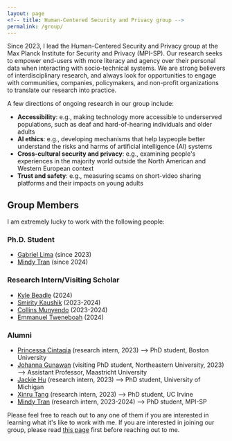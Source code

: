 ```yaml
---
layout: page
<!-- title: Human-Centered Security and Privacy group -->
permalink: /group/
---
```


Since 2023, I lead the Human-Centered Security and Privacy group at the Max Planck Institute for Security and Privacy (MPI-SP). Our research seeks to empower end-users with more literacy and agency over their personal data when interacting with socio-technical systems. We are strong believers of interdisciplinary research, and always look for opportunities to engage with communities, companies, policymakers, and non-profit organizations to translate our research into practice. 

A few directions of ongoing research in our group include:

<ul>
    <li><b>Accessibility</b>: e.g., making technology more accessible to underserved populations, such as deaf and hard-of-hearing individuals and older adults</li>
    <li><b>AI ethics</b>: e.g., developing mechanisms that help laypeople better understand the risks and harms of artificial intelligence (AI) systems</li>
    <li><b>Cross-cultural security and privacy</b>: e.g., examining people's experiences in the majority world outside the North American and Western European context</li>
    <li><b>Trust and safety</b>: e.g., measuring scams on short-video sharing platforms and their impacts on young adults</li>
</ul>

<!-- Elissa: I use computational, economic, and social science methods to understand & model users’ safety decision-making processes. I specifically investigate inequities that arise in these processes and work directly with marginalized and at-risk communities to design systems that facilitate safety equitably and respectfully.

Robin: I ask how experiences with technology can be made more accessible to digitally constrained communities. Specifically, I design, build, and study systems to better engage older adults and people with vision impairments who face barriers to accessing and engaging with technology. I also study how people in these communities are actively engaging digitally and how researchers and designers can learn from their strengths.

Sauvik: Our work, at the intersection of HCI, AI and cybersecurity, is oriented around answering the question: How can we design systems that empower people with improved agency over their personal data and experiences online? 

Asia: Our research centers around developing, examining and computationally operationalizing principles of responsible computing, data protection & governance, and digital well-being.

Yaxing: I aim to enhance people's privacy literacy and empower them with more control of their privacy in our increasingly complicated socio-technical environment.

Nicki: I work to study, build, and deploy sociotechnical systems that improve the lives of underserved communities in the United States and around the world. To achieve this goal, I utilize an interdisciplinary combination of techniques, including: (1) qualitative research to identify and understand the challenges faced by underserved communities; (2) measurement studies and analyses of existing technologies and usage patterns; (3) designing and building novel socio-technical systems that empower people to overcome challenges they face; (4) evaluating the systems I build through fieldwork and deployments with underserved communities; and (5) engaging with companies, governments, and non-profit organizations to transition the results of my work into practice. I believe that working "backwards"---from concrete, real-world problems to new theories and methodological frameworks---maximizes the potential for near-term societal impact while advancing the foundations of HCI research. -->

<h2>Group Members</h2>

I am extremely lucky to work with the following people:

<h3>Ph.D. Student</h3>

<ul>
<li><a href="https://thegcamilo.github.io">Gabriel Lima</a> (since 2023)</li>
<li><a href="https://www.linkedin.com/in/mindy-tran-01501a190/">Mindy Tran</a> (since 2024)</li>
</ul>

<h3>Research Intern/Visiting Scholar</h3>

<ul>
<li><a href="https://kylebeadle.com">Kyle Beadle</a> (2024)</li>
<li><a href="https://smiritykaushik.github.io">Smirity Kaushik</a> (2023-2024)</li>
<li><a href="https://collinsmunyendo.github.io">Collins Munyendo</a> (2023-2024)</li>
<li><a href="https://www.linkedin.com/in/emmanuel-tweneboah/">Emmanuel Tweneboah</a> (2024)</li>
</ul>

<h3>Alumni</h3>

<ul>
<li><a href="https://id.linkedin.com/in/princessa-cintaqia-5b2973147">Princessa Cintaqia</a> (research intern, 2023) --> PhD student, Boston University</li>
<li><a href="https://johannagunawan.com">Johanna Gunawan</a> (visiting PhD student, Northeastern University, 2023) --> Assistant Professor, Maastricht University </li>
<li><a href="https://www.linkedin.com/in/yjackiehu/">Jackie Hu</a> (research intern, 2023) --> PhD student, University of Michigan </li>
<li><a href="https://xinrutang.github.io">Xinru Tang</a> (research intern, 2023) --> PhD student, UC Irvine </li>
<li><a href="https://www.linkedin.com/in/mindy-tran-01501a190/">Mindy Tran</a> (research intern, 2023-2024) --> PhD student, MPI-SP</li>

<!-- <font size="2">(* co-advised with Dr. Elissa Redmiles)</font> -->
</ul>

Please feel free to reach out to any one of them if you are interested in learning what it's like to work with me. If you are interested in joining our group, please read <a href="https://yixinzou.github.io/joinus/">this page</a> first before reaching out to me.

<!-- 
Before joining MPI-SP, I mentored several amazing undergraduate and graduate students while at University of Michigan, including:

<!-- <ul>
<li><a href="https://www.linkedin.com/in/tanisha-afnan/">Tanisha Afnan</a> (2021-2022)</li>
<li><a href="https://www.linkedin.com/in/anniechen10/">Annie Chen</a> (2022)</li>
<li><a href="https://www.linkedin.com/in/niuchen/">Niu Chen</a> (2021-2022)</li>
<li><a href="https://www.linkedin.com/in/khue-le/">Shay (Khue) Le</a> (2021-2022)</li>
<li><a href="https://www.linkedin.com/in/sean-scarnecchia/">Sean Scarnecchia</a> (2022)</li>
<li><a href="https://www.kaiwensun.info/">Kaiwen Sun</a> (2018-2022)</li>
</ul> --> 
